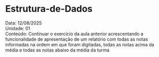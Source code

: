 # Estrutura-de-Dados

<p>Data: 12/08/2025<br>Unidade: 01<br>
Conteúdo: Continuar o exercício da aula anterior acrescentando a funcionalidade de apresentação de um relatório com
todas as notas informadas na ordem em que foram digitadas, todas as notas acima da média e todas as notas abaixo da
média da turma</p>
